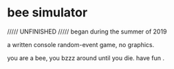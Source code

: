 # bee simulator

///// UNFINISHED /////
began during the summer of 2019


a written console random-event game, no graphics.

 
you are a bee, you bzzz around until you die. have fun .
 
 
